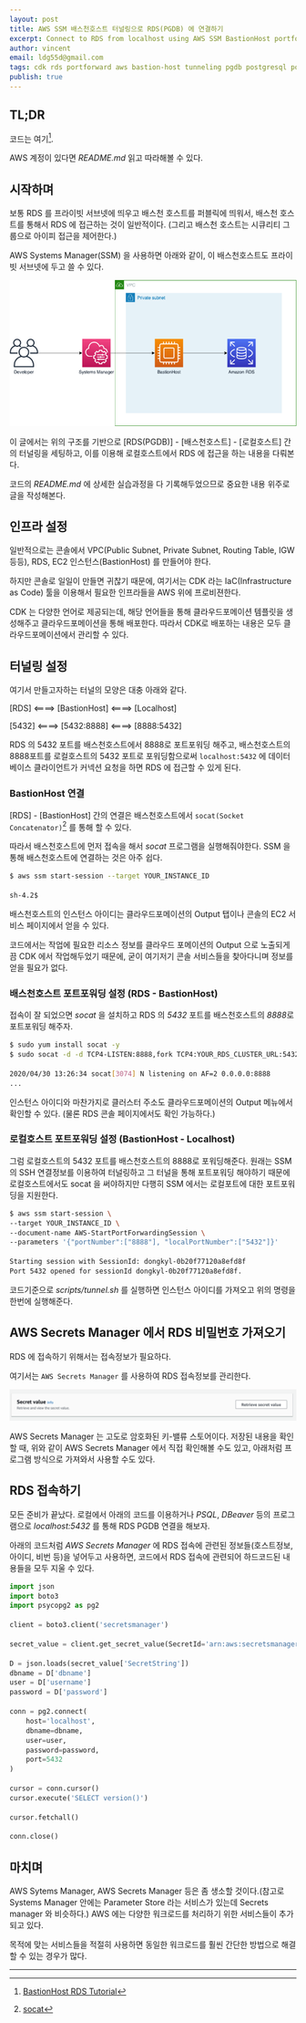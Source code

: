 ```yaml
---
layout: post
title: AWS SSM 배스천호스트 터널링으로 RDS(PGDB) 에 연결하기
excerpt: Connect to RDS from localhost using AWS SSM BastionHost portforwarding
author: vincent
email: ldg55d@gmail.com
tags: cdk rds portforward aws bastion-host tunneling pgdb postgresql postgres socat
publish: true
---
```


## TL;DR

코드는 여기[^1].

AWS 계정이 있다면 *README.md* 읽고 따라해볼 수 있다.

## 시작하며

보통 RDS 를 프라이빗 서브넷에 띄우고 배스천 호스트를 퍼블릭에 띄워서, 배스천 호스트를 통해서 RDS 에 접근하는 것이 일반적이다.
(그리고 배스천 호스트는 시큐리티 그룹으로 아이피 접근을 제어한다.)

AWS Systems Manager(SSM) 을 사용하면 아래와 같이, 이 배스천호스트도 프라이빗 서브넷에 두고 쓸 수 있다.

![](/assets/img/20200501/bastionhost.png)

이 글에서는 위의 구조를 기반으로 [RDS(PGDB)] - [배스천호스트] - [로컬호스트] 간의 터널링을 세팅하고, 이를 이용해 로컬호스트에서 RDS 에 접근을 하는 내용을 다뤄본다.

코드의 *README.md* 에 상세한 실습과정을 다 기록해두었으므로 중요한 내용 위주로 글을 작성해본다.

## 인프라 설정

일반적으로는 콘솔에서 VPC(Public Subnet, Private Subnet, Routing Table, IGW 등등), RDS, EC2 인스턴스(BastionHost) 를 만들어야 한다. 

하지만 콘솔로 일일이 만들면 귀찮기 때문에, 여기서는 CDK 라는 IaC(Infrastructure as Code) 툴을 이용해서 필요한 인프라들을 AWS 위에 프로비젼한다.

CDK 는 다양한 언어로 제공되는데, 해당 언어들을 통해 클라우드포메이션 템플릿을 생성해주고 클라우드포메이션을 통해 배포한다. 따라서 CDK로 배포하는 내용은 모두 클라우드포메이션에서 관리할 수 있다.

## 터널링 설정

여기서 만들고자하는 터널의 모양은 대충 아래와 같다.

[RDS] <====> [BastionHost] <====> [Localhost]

[5432] <====> [5432:8888] <====> [8888:5432]

RDS 의 5432 포트를 배스천호스트에서 8888로 포트포워딩 해주고, 배스천호스트의 8888포트를 로컬호스트의 5432 포트로 포워딩함으로써 `localhost:5432` 에 데이터베이스 클라이언트가 커넥션 요청을 하면 RDS 에 접근할 수 있게 된다.

### BastionHost 연결

[RDS] - [BastionHost] 간의 연결은 배스천호스트에서 `socat(Socket Concatenator)`[^2] 를 통해 할 수 있다.

따라서 배스천호스트에 먼저 접속을 해서 *socat* 프로그램을 실행해줘야한다.
SSM 을 통해 배스천호스트에 연결하는 것은 아주 쉽다.

```bash
$ aws ssm start-session --target YOUR_INSTANCE_ID

sh-4.2$
```

배스천호스트의 인스턴스 아이디는 클라우드포메이션의 Output 탭이나 콘솔의 EC2 서비스 페이지에서 얻을 수 있다.

코드에서는 작업에 필요한 리소스 정보를 클라우드 포메이션의 Output 으로 노출되게끔 CDK 에서 작업해두었기 때문에, 굳이 여기저기 콘솔 서비스들을 찾아다니며 정보를 얻을 필요가 없다.

### 배스천호스트 포트포워딩 설정 (RDS - BastionHost)

접속이 잘 되었으면 *socat* 을 설치하고 RDS 의 *5432* 포트를 배스천호스트의 *8888*로 포트포워딩 해주자.

```bash
$ sudo yum install socat -y
$ sudo socat -d -d TCP4-LISTEN:8888,fork TCP4:YOUR_RDS_CLUSTER_URL:5432 &

2020/04/30 13:26:34 socat[3074] N listening on AF=2 0.0.0.0:8888
...
```

인스턴스 아이디와 마찬가지로 클러스터 주소도 클라우드포메이션의 Output 메뉴에서 확인할 수 있다. (물론 RDS 콘솔 페이지에서도 확인 가능하다.)

### 로컬호스트 포트포워딩 설정 (BastionHost - Localhost)

그럼 로컬호스트의 5432 포트를 배스천호스트의 8888로 포워딩해준다. 원래는 SSM의 SSH 연결정보를 이용하여 터널링하고 그 터널을 통해 포트포워딩 해야하기 때문에 로컬호스트에서도 socat 을 써야하지만 다행히 SSM 에서는 로컬포트에 대한 포트포워딩을 지원한다.

```bash
$ aws ssm start-session \                                                            
--target YOUR_INSTANCE_ID \
--document-name AWS-StartPortForwardingSession \                                   
--parameters '{"portNumber":["8888"], "localPortNumber":["5432"]}'

Starting session with SessionId: dongkyl-0b20f77120a8efd8f
Port 5432 opened for sessionId dongkyl-0b20f77120a8efd8f.
```

코드기준으로 *scripts/tunnel.sh* 를 실행하면 인스턴스 아이디를 가져오고 위의 명령을 한번에 실행해준다.

## AWS Secrets Manager 에서 RDS 비밀번호 가져오기

RDS 에 접속하기 위해서는 접속정보가 필요하다.

여기서는 `AWS Secrets Manager` 를 사용하여 RDS 접속정보를 관리한다.

![](/assets/img/20200501/secrets.png)

AWS Secrets Manager 는 고도로 암호화된 키-밸류 스토어이다. 저장된 내용을 확인할 때, 위와 같이 AWS Secrets Manager 에서 직접 확인해볼 수도 있고, 아래처럼 프로그램 방식으로 가져와서 사용할 수도 있다.

## RDS 접속하기

모든 준비가 끝났다. 로컬에서 아래의 코드를 이용하거나 *PSQL*, *DBeaver* 등의 프로그램으로 *localhost:5432* 를 통해 RDS PGDB 연결을 해보자.

아래의 코드처럼 *AWS Secrets Manager* 에 RDS 접속에 관련된 정보들(호스트정보, 아이디, 비번 등)을 넣어두고 사용하면, 코드에서 RDS 접속에 관련되어 하드코드된 내용들을 모두 지울 수 있다.

```python
import json
import boto3
import psycopg2 as pg2

client = boto3.client('secretsmanager')

secret_value = client.get_secret_value(SecretId='arn:aws:secretsmanager:ap-northeast-2:929831892372:secret:RdsClusterAlphaSecret22E649-H6f7k6fXTacP-RSqbEc')

D = json.loads(secret_value['SecretString'])
dbname = D['dbname']
user = D['username']
password = D['password']

conn = pg2.connect(
    host='localhost',
    dbname=dbname,
    user=user,
    password=password,
    port=5432
)

cursor = conn.cursor()
cursor.execute('SELECT version()')

cursor.fetchall()

conn.close()
```

## 마치며

AWS Sytems Manager, AWS Secrets Manager 등은 좀 생소할 것이다.(참고로 Systems Manager 안에는 Parameter Store 라는 서비스가 있는데 Secrets manager 와 비슷하다.) AWS 에는 다양한 워크로드를 처리하기 위한 서비스들이 추가되고 있다. 

목적에 맞는 서비스들을 적절히 사용하면 동일한 워크로드를 훨씬 간단한 방법으로 해결할 수 있는 경우가 많다.

----

[^1]: [BastionHost RDS Tutorial](https://github.com/haandol/bastionhost-rds-tutorial)
[^2]: [socat](https://medium.com/@copyconstruct/socat-29453e9fc8a6)